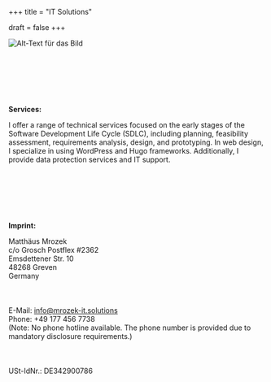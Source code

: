 +++
title = "IT Solutions"

draft = false
+++

![Alt-Text für das Bild](/img/mmits-it-logo.png)  



</br></br>  
</br></br> 

**Services:**  

I offer a range of technical services focused on the early stages of the Software Development Life Cycle (SDLC), including planning, feasibility assessment, requirements analysis, design, and prototyping. In web design, I specialize in using WordPress and Hugo frameworks. Additionally, I provide data protection services and IT support.  

</br></br>   
</br></br>   

**Imprint:**  

Matthäus Mrozek  
c/o Grosch Postflex #2362  
Emsdettener Str. 10  
48268 Greven  
Germany  
</br></br>  
E-Mail: info@mrozek-it.solutions  
Phone: +49 177 456 7738  
(Note: No phone hotline available. The phone number is provided due to mandatory disclosure requirements.)  
</br></br>  
USt-IdNr.: DE342900786  